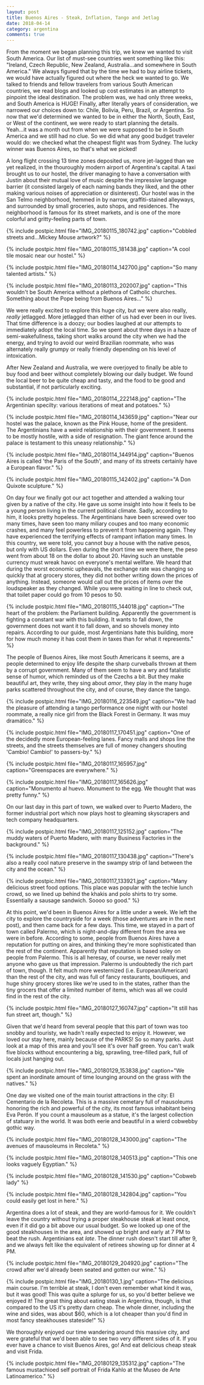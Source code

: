 ```yaml
---
layout: post
title: Buenos Aires - Steak, Inflation, Tango and Jetlag
date: 2018-04-14
category: argentina
comments: true
---
```


From the moment we began planning this trip, we knew we wanted to visit South America.  Our list of must-see countries went something like this: "Ireland, Czech Republic, New Zealand, Australia...and somewhere in South America."  We always figured that by the time we had to buy airline tickets, we would have actually figured out where the heck we wanted to go.  We talked to friends and fellow travelers from various South American countries, we read blogs and looked up cost estimates in an attempt to pinpoint the ideal destination.  The problem was, we had only three weeks, and South America is HUGE!  Finally, after literally years of consideration, we narrowed our choices down to: Chile, Bolivia, Peru, Brazil, or Argentina.  So now that we'd determined we wanted to be in either the North, South, East, or West of the continent, we were ready to start planning the details.  Yeah...it was a month out from when we were supposed to be in South America and we still had no clue.  So we did what any good budget traveler would do: we checked what the cheapest flight was from Sydney.  The lucky winner was Buenos Aires, so that's what we picked!

A long flight crossing 13 time zones deposited us, more jet-lagged than we yet realized, in the thouroughly modern airport of Argentina's capital.  A taxi brought us to our hostel, the driver managing to have a conversation with Justin about their mutual love of music despite the impressive language barrier (it consisted largely of each naming bands they liked, and the other making various noises of appreciation or disinterest).  Our hostel was in the San Telmo neighborhood, hemmed in by narrow, graffiti-stained alleyways, and surrounded by small groceries, auto shops, and residences.  The neighborhood is famous for its street markets, and is one of the more colorful and gritty-feeling parts of town.

{% include postpic.html file="IMG_20180115_180742.jpg" caption="Cobbled streets and...Mickey Mouse artwork?" %}

{% include postpic.html file="IMG_20180115_181438.jpg" caption="A cool tile mosaic near our hostel." %}

{% include postpic.html file="IMG_20180114_142700.jpg" caption="So many talented artists." %}

{% include postpic.html file="IMG_20180113_202007.jpg" caption="This wouldn't be South America without a plethora of Catholic churches. Something about the Pope being from Buenos Aires..." %}

We were really excited to explore this huge city, but we were also really, *really* jetlagged.  More jetlagged than either of us had ever been in our lives.  That time difference is a doozy; our bodies laughed at our attempts to immediately adopt the local time.  So we spent about three days in a haze of semi-wakefullness, taking short walks around the city when we had the energy, and trying to avoid our weird Brazilian roommate, who was alternately really grumpy or really friendly depending on his level of intoxication.

After New Zealand and Australia, we were overjoyed to finally be able to buy food and beer without completely blowing our daily budget.  We found the local beer to be quite cheap and tasty, and the food to be good and substantial, if not particularly exciting.

{% include postpic.html file="IMG_20180114_222148.jpg" caption="The Argentinian specilty: various iterations of meat and potatoes." %}

{% include postpic.html file="IMG_20180114_143659.jpg" caption="Near our hostel was the palace, known as the Pink House, home of the president.  The Argentinians have a weird relationship with their government.  It seems to be mostly hostile, with a side of resignation.  The giant fence around the palace is testament to this uneasy relationship." %}

{% include postpic.html file="IMG_20180114_144914.jpg" caption="Buenos Aires is called 'the Paris of the South', and many of its streets certainly have a European flavor." %}

{% include postpic.html file="IMG_20180115_142402.jpg" caption="A Don Quixote sculpture." %}

On day four we finally got our act together and attended a walking tour given by a native of the city.  He gave us some insight into how it feels to be a young person living in the current political climate.  Sadly, according to him, it looks pretty hopeless.  The Argentinians have been screwed over too many times, have seen too many miliary coupes and too many economic crashes, and many feel powerless to prevent it from happening again.  They have experienced the terrifying effects of rampant inflation many times.  In this country, we were told, you cannot buy a house with the native pesos, but only with US dollars.  Even during the short time we were there, the peso went from about 18 on the dollar to about 20.  Having such an unstable currency must wreak havoc on everyone's mental wellfare.  We heard that during the worst economic upheavals, the exchange rate was changing so quickly that at grocery stores, they did not bother writing down the prices of anything.  Instead, someone would call out the prices of items over the loudspeaker as they changed.  While you were waiting in line to check out, that toilet paper could go from 10 pesos to 50.

{% include postpic.html file="IMG_20180115_144018.jpg" caption="The heart of the problem: the Parliament building.  Apparently the government is fighting a constant war with this building.  It wants to fall down, the government does not want it to fall down, and so shovels money into repairs.  According to our guide, most Argentinians hate this building, more for how much money it has cost them in taxes than for what it represents." %}

The people of Buenos Aires, like most South Americans it seems, are a people determined to enjoy life despite the sharp curveballs thrown at them by a corrupt government.  Many of them seem to have a wry and fatalistic sense of humor, which reminded us of the Czechs a bit.  But they make beautiful art, they write, they sing about *amor*, they play in the many huge parks scattered throughout the city, and of course, they dance the tango.

{% include postpic.html file="IMG_20180116_223549.jpg" caption="We had the pleasure of attending a tango performance one night with our hostel roommate, a really nice girl from the Black Forest in Germany.  It was muy dramático." %}

{% include postpic.html file="IMG_20180117_170451.jpg" caption="One of the decidedly more European-feeling lanes.  Fancy malls and shops line the streets, and the streets themselves are full of money changers shouting 'Cambio! Cambio!' to passers-by." %}

{% include postpic.html file="IMG_20180117_165957.jpg" caption="Greenspaces are everywhere." %}

{% include postpic.html file="IMG_20180117_165626.jpg" caption="Monumento al huevo.  Monument to the egg.  We thought that was pretty funny." %}

On our last day in this part of town, we walked over to Puerto Madero, the former industrial port which now plays host to gleaming skyscrapers and tech company headquarters.

{% include postpic.html file="IMG_20180117_125152.jpg" caption="The muddy waters of Puerto Madero, with many Business Factories in the background." %}

{% include postpic.html file="IMG_20180117_130438.jpg" caption="There's also a really cool nature preserve in the swampy strip of land between the city and the ocean." %}

{% include postpic.html file="IMG_20180117_133921.jpg" caption="Many delicious street food options.  This place was popular with the techie lunch crowd, so we lined up behind the khakis and polo shirts to try some.  Essentially a sausage sandwich.  Soooo so good." %}

At this point, we'd been in Buenos Aires for a little under a week.  We left the city to explore the countryside for a week (those adventures are in the next post), and then came back for a few days.  This time, we stayed in a part of town called Palermo, which is night-and-day different from the area we were in before.  According to some, people from Buenos Aires have a reputation for putting on aires, and thinking they're more sophisticated than the rest of the continent.  Apparently that reputation is based soley on people from Palermo.  This is all heresay, of course, we never really met anyone who gave us that impression.  Palermo is undoubtedly the rich part of town, though.  It felt much more westernized (i.e. European/American) than the rest of the city, and was full of fancy restaurants, boutiques, and huge shiny grocery stores like we're used to in the states, rather than the tiny grocers that offer a limited number of items, which was all we could find in the rest of the city.

{% include postpic.html file="IMG_20180127_160747.jpg" caption="It still has fun street art, though." %}

Given that we'd heard from several people that this part of town was too snobby and touristy, we hadn't really expected to enjoy it.  However, we loved our stay here, mainly because of the PARKS!  So so many parks.  Just look at a map of this area and you'll see it's over half green.  You can't walk five blocks without encountering a big, sprawling, tree-filled park, full of locals just hanging out.

{% include postpic.html file="IMG_20180129_153838.jpg" caption="We spent an inordinate amount of time lounging around on the grass with the natives." %}

One day we visited one of the main tourist attractions in the city: El Cementario de la Recoleta.  This is a massive cemetary full of mausoleums honoring the rich and powerful of the city, its most famous inhabitant being Eva Perón.  If you count a mausoleum as a statue, it's the largest collection of statuary in the world.  It was both eerie and beautiful in a wierd cobwebby gothic way.

{% include postpic.html file="IMG_20180128_143000.jpg" caption="The avenues of mausoleums in Recoleta." %}

{% include postpic.html file="IMG_20180128_140513.jpg" caption="This one looks vaguely Egyptian." %}

{% include postpic.html file="IMG_20180128_141530.jpg" caption="Cobweb lady" %}

{% include postpic.html file="IMG_20180128_142804.jpg" caption="You could easily get lost in here." %}

Argentina does a lot of steak, and they are world-famous for it.  We couldn't leave the country without trying a proper steakhouse steak at least once, even if it did go a bit above our usual budget.  So we looked up one of the good steakhouses in the area, and showed up bright and early at 7 PM to beat the rush.  Argentinians eat *late*.  The dinner rush doesn't start till after 9, and we always felt like the equivalent of retirees showing up for dinner at 4 PM.

{% include postpic.html file="IMG_20180129_204920.jpg" caption="The crowd after we'd already been seated and gotten our wine." %}

{% include postpic.html file="IMG_20180130_1.jpg" caption="The delicious main course.  I'm terrible at steak, I don't even remember what kind it was, but it was good!  This was quite a splurge for us, so you'd better believe we enjoyed it!  The great thing about eating steak in Argentina, though, is that compared to the US it's pretty darn cheap.  The whole dinner, including the wine and sides, was about $60, which is a lot cheaper than you'd find in most fancy steakhouses stateside!" %}

We thoroughly enjoyed our time wandering around this massive city, and were grateful that we'd been able to see two very different sides of it.  If you ever have a chance to visit Buenos Aires, go!  And eat delicious cheap steak and visit Frida.

{% include postpic.html file="IMG_20180129_135312.jpg" caption="The famous mustachioed self portrait of Frida Kahlo at the Museo de Arte Latinoamerico." %}
